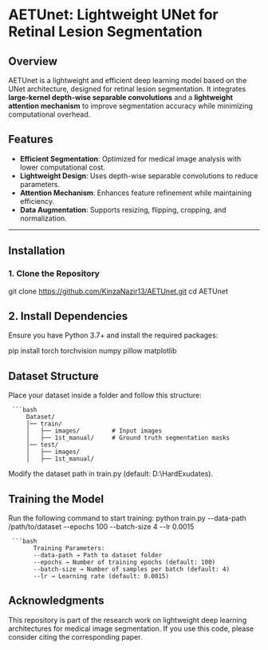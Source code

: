 # AETUnet: Lightweight UNet for Retinal Lesion Segmentation  

## Overview  
AETUnet is a lightweight and efficient deep learning model based on the UNet architecture, designed for retinal lesion segmentation. It integrates **large-kernel depth-wise separable convolutions** and a **lightweight attention mechanism** to improve segmentation accuracy while minimizing computational overhead.  

## Features  
- **Efficient Segmentation**: Optimized for medical image analysis with lower computational cost.  
- **Lightweight Design**: Uses depth-wise separable convolutions to reduce parameters.  
- **Attention Mechanism**: Enhances feature refinement while maintaining efficiency.  
- **Data Augmentation**: Supports resizing, flipping, cropping, and normalization.  

---

## Installation  

### **1. Clone the Repository**  

git clone https://github.com/KinzaNazir13/AETUnet.git
cd AETUnet
## **2. Install Dependencies**
Ensure you have Python 3.7+ and install the required packages:

pip install torch torchvision numpy pillow matplotlib

## **Dataset Structure**
Place your dataset inside a folder and follow this structure:


     ```bash
         Dataset/
         │── train/
         │   ├── images/         # Input images
         │   ├── 1st_manual/     # Ground truth segmentation masks
         │── test/
         │   ├── images/  
         │   ├── 1st_manual/  
Modify the dataset path in train.py (default: D:\HardExudates). 

## **Training the Model**
Run the following command to start training:
python train.py --data-path /path/to/dataset --epochs 100 --batch-size 4 --lr 0.0015

     ```bash
           Training Parameters:
           --data-path → Path to dataset folder
           --epochs → Number of training epochs (default: 100)
           --batch-size → Number of samples per batch (default: 4)
           --lr → Learning rate (default: 0.0015)



## Acknowledgments
This repository is part of the research work on lightweight deep learning architectures for medical image segmentation. If you use this code, please consider citing the corresponding paper.
